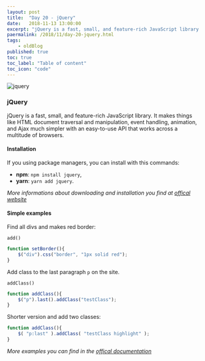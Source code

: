 ```yaml
---
layout: post
title:  "Day 20 - jQuery"
date:   2018-11-13 13:00:00
excerpt: "jQuery is a fast, small, and feature-rich JavaScript library. It makes things like HTML document traversal and manipulation, event handling, animation, and Ajax much simpler with an easy-to-use API that works across a multitude of browsers."
paermalink: /2018/11/day-20-jquery.html
tags:
    - oldBlog
published: true
toc: true
toc_label: "Table of content"
toc_icon: "code"
--- 
```


![jquery](/assets/posts/media/jquery.jpg)

### jQuery

jQuery is a fast, small, and feature-rich JavaScript library. It makes things like HTML document traversal and manipulation, event handling, animation, and Ajax much simpler with an easy-to-use API that works across a multitude of browsers. 

#### Installation

If you using package managers, you can install with this commands:

- **npm**: `npm install jquery`,
- **yarn**: `yarn add jquery`.

*More informations about downloading and installation you find at [offical website](https://jquery.com/download/)*

#### Simple examples

Find all divs and makes red border:

`add()`

```javascript
function setBorder(){
    $("div").css("border", "1px solid red");
}
```

Add class to the last paragraph `p` on the site.

`addClass()`

```javascript
function addClass(){
    $("p").last().addClass("testClass");
}
```

Shorter version and add two classes:

```javascript
function addClass(){
    $( "p:last" ).addClass( "testClass highlight" );
}
```

*More examples you can find in the [offical documentation](https://api.jquery.com/)*